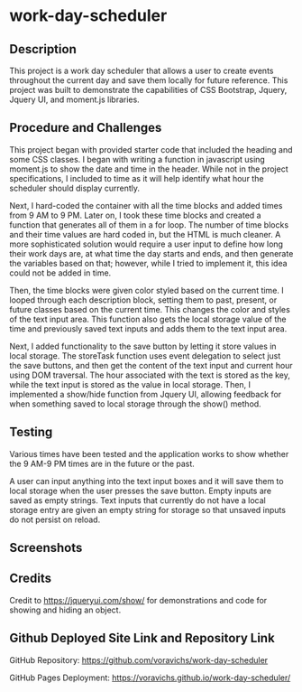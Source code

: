 # work-day-scheduler

## Description

This project is a work day scheduler that allows a user to create events throughout the current day and save them locally for future reference. This project was built to demonstrate the capabilities of CSS Bootstrap, Jquery, Jquery UI, and moment.js libraries. 

## Procedure and Challenges

This project began with provided starter code that included the heading and some CSS classes. I began with writing a function in javascript using moment.js to show the date and time in the header. While not in the project specifications, I included to time as it will help identify what hour the scheduler should display currently.

Next, I hard-coded the container with all the time blocks and added times from 9 AM to 9 PM. Later on, I took these time blocks and created a function that generates all of them in a for loop. The number of time blocks and their time values are hard coded in, but the HTML is much cleaner. A more sophisticated solution would require a user input to define how long their work days are, at what time the day starts and ends, and then generate the variables based on that; however, while I tried to implement it, this idea could not be added in time.

Then, the time blocks were given color styled based on the current time. I looped through each description block, setting them to past, present, or future classes based on the current time. This changes the color and styles of the text input area. This function also gets the local storage value of the time and previously saved text inputs and adds them to the text input area.

Next, I added functionality to the save button by letting it store values in local storage. The storeTask function uses event delegation to select just the save buttons, and then get the content of the text input and current hour using DOM traversal. The hour associated with the text is stored as the key, while the text input is stored as the value in local storage. Then, I implemented a show/hide function from Jquery UI, allowing feedback for when something saved to local storage through the show() method.

## Testing

Various times have been tested and the application works to show whether the 9 AM-9 PM times are in the future or the past. 

A user can input anything into the text input boxes and it will save them to local storage when the user presses the save button. Empty inputs are saved as empty strings. Text inputs that currently do not have a local storage entry are given an empty string for storage so that unsaved inputs do not persist on reload.

## Screenshots



## Credits

Credit to https://jqueryui.com/show/ for demonstrations and code for showing and hiding an object.

## Github Deployed Site Link and Repository Link

GitHub Repository: https://github.com/voravichs/work-day-scheduler

GitHub Pages Deployment: https://voravichs.github.io/work-day-scheduler/

